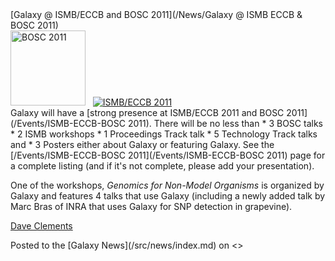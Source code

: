 <div class='newsItemHeader'>[Galaxy @ ISMB/ECCB and BOSC 2011](/News/Galaxy @ ISMB ECCB & BOSC 2011)</div>

<div class='right'><a href='http://www.open-bio.org/wiki/BOSC_2011'><img src='/images/Logos/BOSC_logo.png' alt='BOSC 2011' width="120" /></a>&nbsp;&nbsp;&nbsp;<a href='http://www.iscb.org/ismbeccb2011'><img src='/Events/ISMB2011Logo80.png' alt='ISMB/ECCB 2011' /></a></div>Galaxy will have a [strong presence at ISMB/ECCB 2011 and BOSC 2011](/Events/ISMB-ECCB-BOSC 2011).  There will be no less than 
* 3 BOSC talks
* 2 ISMB workshops
* 1 Proceedings Track talk
* 5 Technology Track talks and 
* 3 Posters
either about Galaxy or featuring Galaxy.  See the [/Events/ISMB-ECCB-BOSC 2011](/Events/ISMB-ECCB-BOSC 2011) page for a complete listing (and if it's not complete, please add your presentation).

One of the workshops, *Genomics for Non-Model Organisms* is organized by Galaxy and features 4 talks that use Galaxy (including a newly added talk by Marc Bras of INRA that uses Galaxy for SNP detection in grapevine).

[Dave Clements](/src/people/dave-clements/index.md)

<div class='newsItemFooter'>Posted to the [Galaxy News](/src/news/index.md) on <<Date(2011-07-08T19:24:43Z)>></div>

